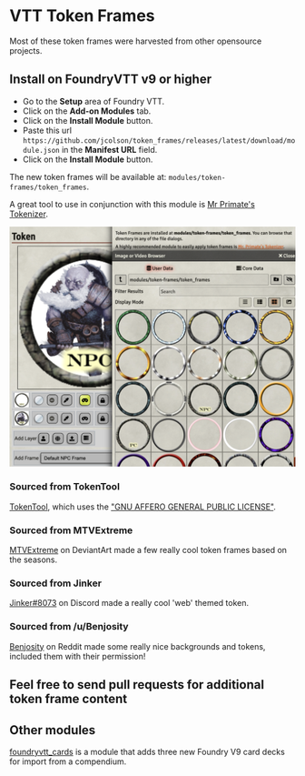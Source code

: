 # VTT Token Frames

Most of these token frames were harvested from other opensource projects.

## Install on FoundryVTT v9 or higher

- Go to the **Setup** area of Foundry VTT.
- Click on the **Add-on Modules** tab.
- Click on the **Install Module** button.
- Paste this url `https://github.com/jcolson/token_frames/releases/latest/download/module.json` in the **Manifest URL** field.
- Click on the **Install Module** button.

The new token frames will be available at: `modules/token-frames/token_frames`.

A great tool to use in conjunction with this module is [Mr Primate's Tokenizer](https://github.com/mrprimate/vtta-tokenizer/).

![Token Frame Screenshot](support/TokenFrame.png)

### Sourced from TokenTool

[TokenTool](https://github.com/RPTools/TokenTool), which uses the ["GNU AFFERO GENERAL PUBLIC LICENSE"](https://github.com/RPTools/TokenTool/blob/main/LICENSE.md).

### Sourced from MTVExtreme

[MTVExtreme](https://www.deviantart.com/mtvextreme) on DeviantArt made a few really cool token frames based on the seasons.

### Sourced from Jinker

[Jinker#8073](https://discord.com) on Discord made a really cool 'web' themed token.

### Sourced from /u/Benjosity

[Benjosity](https://reddit.com/u/Benjosity) on Reddit made some really nice backgrounds and tokens, included them with their permission!

## Feel free to send pull requests for additional token frame content

## Other modules

[foundryvtt_cards](https://github.com/jcolson/foundryvtt_cards) is a module that adds three new Foundry V9 card decks for import from a compendium.

